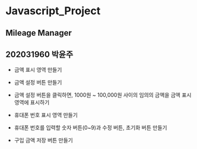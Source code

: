 # Javascript_Project
## Mileage Manager
## 202031960 박윤주

* 금액 표시 영역 만들기
* 금액 설정 버튼 만들기
* 금액 설정 버튼을 클릭하면, 1000원 ~ 100,000원 사이의 임의의 금액을 금액 표시 영역에 표시하기

* 휴대폰 번호 표시 영역 만들기
* 휴대폰 번호를 입력할 숫자 버튼(0~9)과 수정 버튼, 초기화 버튼 만들기
* 구입 금액 저장 버튼 만들기

